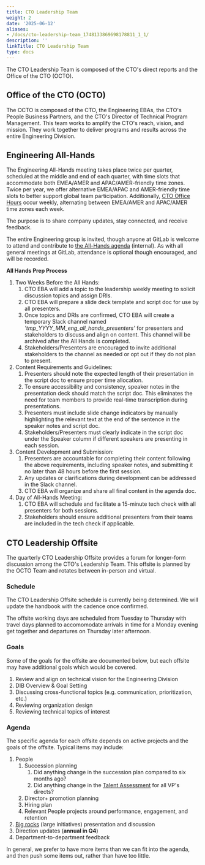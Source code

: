 ```yaml
---
title: CTO Leadership Team
weight: 2
date: '2025-06-12'
aliases:
- /docs/cto-leadership-team_1748133869698178811_1_1/
description: ''
linkTitle: CTO Leadership Team
type: docs
---
```


The CTO Leadership Team is composed of the CTO's direct reports and the Office of the CTO (OCTO).

## Office of the CTO (OCTO)

The OCTO is composed of the CTO, the Engineering EBAs, the CTO's People Business Partners, and the CTO's Director of Technical Program Management. This team works to amplify the CTO's reach, vision, and mission. They work together to deliver programs and results across the entire Engineering Division.

## Engineering All-Hands

The Engineering All-Hands meeting takes place twice per quarter, scheduled at the middle and end of each quarter, with time slots that accommodate both EMEA/AMER and APAC/AMER-friendly time zones. Twice per year, we offer alternative EMEA/APAC and AMER-friendly time slots to better support global team participation. Additionally, [CTO Office Hours](/handbook/engineering/engineering-comms/#synchronous-meetings) occur weekly, alternating between EMEA/AMER and APAC/AMER time zones each week.

The purpose is to share company updates, stay connected, and receive feedback.

The entire Engineering group is invited, though anyone at GitLab is welcome to attend and contribute to [the All-Hands agenda](https://drive.google.com/drive/search?q=engineering%20all%20hands%20agenda) (internal). As with all general meetings at GitLab, attendance is optional though encouraged, and will be recorded.

**All Hands Prep Process**

1. Two Weeks Before the All Hands:
     1. CTO EBA will add a topic to the leadership weekly meeting to solicit discussion topics and assign DRIs.
     2. CTO EBA will prepare a slide deck template and script doc for use by all presenters.
     3. Once topics and DRIs are confirmed, CTO EBA will create a temporary Slack channel named _'tmp_YYYY_MM_eng_all_hands_presenters'_ for presenters and stakeholders to discuss and align on content. This channel will be archived after the All Hands is completed.
     4. Stakeholders/Presenters are encouraged to invite additional stakeholders to the channel as needed or opt out if they do not plan to present.
2. Content Requirements and Guidelines:
     1. Presenters should note the expected length of their presentation in the script doc to ensure proper time allocation.
     2. To ensure accessibility and consistency, speaker notes in the presentation deck should match the script doc. This eliminates the need for team members to provide real-time transcription during presentations.
     3. Presenters must include slide change indicators by manually highlighting the relevant text at the end of the sentence in the speaker notes and script doc.
     4. Stakeholders/Presenters must clearly indicate in the script doc under the Speaker column if different speakers are presenting in each session.
3. Content Development and Submission:
     1. Presenters are accountable for completing their content following the above requirements, including speaker notes, and submitting it no later than 48 hours before the first session.
     2. Any updates or clarifications during development can be addressed in the Slack channel.
     3. CTO EBA will organize and share all final content in the agenda doc.
4. Day of All-Hands Meeting:
     1. CTO EBA will schedule and facilitate a 15-minute tech check with all presenters for both sessions.
     2. Stakeholders should ensure additional presenters from their teams are included in the tech check if applicable.

## CTO Leadership Offsite

The quarterly CTO Leadership Offsite provides a forum for longer-form discussion among the CTO's Leadership Team. This offsite is planned by the OCTO Team and rotates between in-person and virtual.

### Schedule

The CTO Leadership Offsite schedule is currently being determined. We will update the handbook with the cadence once confirmed.

The offsite working days are scheduled from Tuesday to Thursday with travel days planned to accomomodate arrivals in time for a Monday evening get together and departures on Thursday later afternoon.

### Goals

Some of the goals for the offsite are documented below, but each offsite may have additional goals which would be covered.

1. Review and align on technical vision for the Engineering Division
1. DIB Overview & Goal Setting
1. Discussing cross-functional topics (e.g. communication, prioritization, etc.)
1. Reviewing organization design
1. Reviewing technical topics of interest

### Agenda

The specific agenda for each offsite depends on active projects and the goals of the offsite. Typical items may include:

1. People
    1. Succession planning
       1. Did anything change in the succession plan compared to six months ago?
       1. Did anything change in the [Talent Assessment](/handbook/people-group/talent-assessment/) for all VP's directs?
    1. Director+ promotion planning
    1. Hiring plan
    1. Relevant People projects around performance, engagement, and retention
1. [Big rocks](https://www.franklincovey.com/courses/the-5-choices/choice-3/) (large initiatives) presentation and discussion
1. Direction updates (**annual in Q4**)
1. Department-to-department feedback

In general, we prefer to have more items than we can fit into the agenda, and then push some items out, rather than have too little.
